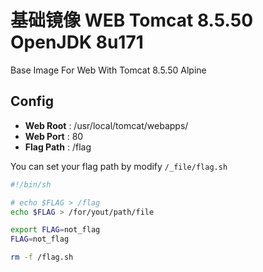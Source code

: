 # 基础镜像 WEB Tomcat 8.5.50 OpenJDK 8u171

Base Image For Web With Tomcat 8.5.50 Alpine

## Config

- **Web Root**  : /usr/local/tomcat/webapps/
- **Web Port**  : 80
- **Flag Path** : /flag

You can set your flag path by modify `/_file/flag.sh`

```bash
#!/bin/sh

# echo $FLAG > /flag
echo $FLAG > /for/yout/path/file

export FLAG=not_flag
FLAG=not_flag

rm -f /flag.sh
```